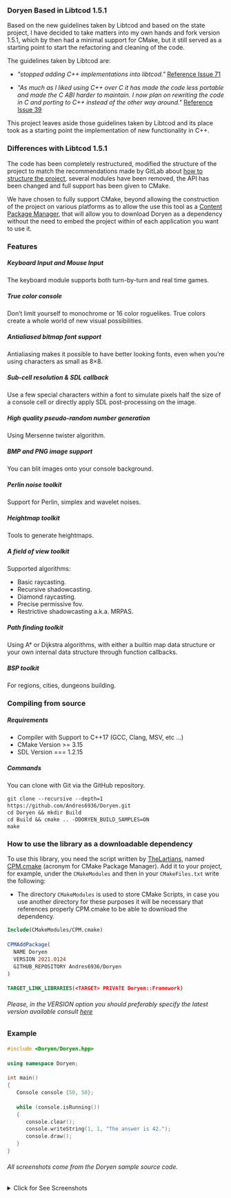 ### Doryen Based in Libtcod 1.5.1

Based on the new guidelines taken by Libtcod and based on the state
project, I have decided to take matters into my own hands and 
fork version 1.5.1, which by then had a minimal support for CMake, 
but it still served as a starting point to start the refactoring
and cleaning of the code.

The guidelines taken by Libtcod are:

- _"stopped adding C++ implementations into libtcod."_ [Reference Issue 71](
https://github.com/libtcod/libtcod/issues/71#issuecomment-668205669)

- _"As much as I liked using C++ over C it has made the code less portable 
 and made the C ABI harder to maintain. I now plan on rewriting the code 
 in C and porting to C++ instead of the other way around."_ [Reference Issue
 39](https://github.com/libtcod/libtcod/issues/39#issue-548934343)

This project leaves aside those guidelines taken by Libtcod and
its place took as a starting point the implementation of new functionality
in C++.

### Differences with Libtcod 1.5.1

The code has been completely restructured, modified
the structure of the project to match the recommendations made
by GitLab about [how to structure the project](
https://cliutils.gitlab.io/modern-cmake/chapters/basics/structure.html), 
several modules have been removed, the API has been changed and full 
support has been given to CMake.

We have chosen to fully support CMake, beyond allowing
the construction of the project on various platforms as to allow the use
this tool as a [Content Package Manager](
https://github.com/TheLartians/CPM.cmake), that will allow you to download
Doryen as a dependency without the need to embed the project within
of each application you want to use it.

### Features

##### Keyboard Input and Mouse Input

The keyboard module supports both turn-by-turn and real time games.

##### True color console

Don’t limit yourself to monochrome or 16 color roguelikes. 
True colors create a whole world of new visual possibilities.

##### Antialiased bitmap font support

Antialiasing makes it possible to have better looking fonts, 
even when you’re using characters as small as 8×8.

##### Sub-cell resolution & SDL callback

Use a few special characters within a font to simulate pixels half 
the size of a console cell or directly apply SDL post-processing on 
the image.

##### High quality pseudo-random number generation

Using Mersenne twister algorithm.

##### BMP and PNG image support

You can blit images onto your console background.

##### Perlin noise toolkit

Support for Perlin, simplex and wavelet noises.

##### Heightmap toolkit

Tools to generate heightmaps.

##### A field of view toolkit

Supported algorithms:

- Basic raycasting.
- Recursive shadowcasting.
- Diamond raycasting.
- Precise permissive fov.
- Restrictive shadowcasting a.k.a. MRPAS.

##### Path finding toolkit

Using A* or Dijkstra algorithms, with either a builtin map data structure 
or your own internal data structure through function callbacks.

##### BSP toolkit

For regions, cities, dungeons building.

### Compiling from source

##### Requirements

- Compiler with Support to C++17 (GCC, Clang, MSV, etc ...)
- CMake Version >= 3.15
- SDL Version === 1.2.15

##### Commands

You can clone with Git via the GitHub repository.

    git clone --recursive --depth=1 https://github.com/Andres6936/Doryen.git
    cd Doryen && mkdir Build
    cd Build && cmake .. -DDORYEN_BUILD_SAMPLES=ON
    make
    

### How to use the library as a downloadable dependency

To use this library, you need the script written by [TheLartians](https://github.com/TheLartians),
named [CPM.cmake](https://github.com/TheLartians/CPM.cmake) (acronym for CMake
Package Manager). Add it to your project, for example, under the
`CMakeModules` and then in your `CMakeFiles.txt` write the following:

- The directory `CMakeModules` is used to store CMake Scripts,
  in case you use another directory for these purposes it will be necessary that
  references properly CPM.cmake to be able to download the dependency.

```cmake
Include(CMakeModules/CPM.cmake)

CPMAddPackage(
  NAME Doryen
  VERSION 2021.0124
  GITHUB_REPOSITORY Andres6936/Doryen
)
 
TARGET_LINK_LIBRARIES(<TARGET> PRIVATE Doryen::Framework)
```

###### Please, in the VERSION option you should preferably specify the latest version available consult [here](https://github.com/Andres6936/Doryen/releases/latest)

### Example

```cpp
#include <Doryen/Doryen.hpp>

using namespace Doryen;

int main()
{
   Console console {50, 50};
   
   while (console.isRunning())
   {
      console.clear();
      console.writeString(1, 1, "The answer is 42.");
      console.draw();
   }
}
```

###### All screenshots come from the Doryen sample source code.

<details>
<summary>Click for See Screenshots</summary>
    <p align="center">
        <img src="https://raw.githubusercontent.com/Andres6936/Doryen.Documentation/master/Image/Screen/TrueColors.png" alt="A"/>
        <img src="https://raw.githubusercontent.com/Andres6936/Doryen.Documentation/master/Image/Screen/OffscreenConsole.png" alt="B"/>
        <img src="https://raw.githubusercontent.com/Andres6936/Doryen.Documentation/master/Image/Screen/LineDrawing.png" alt="C"/>
        <img src="https://raw.githubusercontent.com/Andres6936/Doryen.Documentation/master/Image/Screen/Noise.png" alt="D"/>
        <img src="https://raw.githubusercontent.com/Andres6936/Doryen.Documentation/master/Image/Screen/FieldOfView.png" alt="E"/>
        <img src="https://raw.githubusercontent.com/Andres6936/Doryen.Documentation/master/Image/Screen/PathFinding.png" alt="F"/>
        <img src="https://raw.githubusercontent.com/Andres6936/Doryen.Documentation/master/Image/Screen/BSPToolkit.png" alt="G"/>
        <img src="https://raw.githubusercontent.com/Andres6936/Doryen.Documentation/master/Image/Screen/ImageToolkit.png" alt="H"/>
        <img src="https://raw.githubusercontent.com/Andres6936/Doryen.Documentation/master/Image/Screen/MouseSupport.png" alt="I"/>
        <img src="https://raw.githubusercontent.com/Andres6936/Doryen.Documentation/master/Image/Screen/NameGenerator.png" alt="J"/>
        <img src="https://raw.githubusercontent.com/Andres6936/Doryen.Documentation/master/Image/Screen/SDLCallback.png" alt="K"/>
    </p>
</details>
